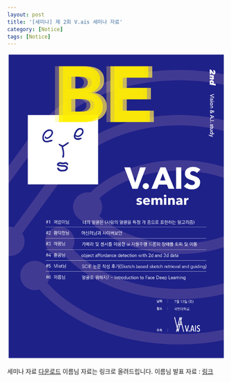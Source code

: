 ```yaml
---
layout: post
title: '[세미나] 제 2회 V.ais 세미나 자료'
category: [Notice]
tags: [Notice]
---
```


<img src="/public/img/v_ais/2nd_poster.png" >

세미나 자료 [다운로드](https://github.com/V-AIS/v-ais.github.io/raw/master/files/The_2nd_V_ais_Seminar.zip)
이름님 자료는 링크로 올려드립니다.
이름님 발표 자료 : [링크](https://www.slideshare.net/JaehyeokLee9/introduction-to-face-deep-learning-155624340)
